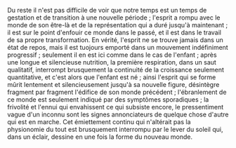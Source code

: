 Du reste il n'est pas difficile de voir que notre temps est un temps de gestation et de transition à une nouvelle période ; l'esprit a rompu avec le monde de son être-là et de la représentation qui a duré jusqu'à maintenant ; il est sur le point d'enfouir ce monde dans le passé, et il est dans le travail de sa propre transformation. En vérité, l'esprit ne se trouve jamais dans un état de repos, mais il est tuojours emporté dans un mouvement indéfiniment progressif ; seulement il en est ici comme dans le cas de l'enfant ; après une longue et silencieuse nutrition, la première respiration, dans un saut qualitatif, interrompt brusquement la continuité de la croissance seulement quantitative, et c'est alors que l'enfant est né ; ainsi l'esprit qui se forme mûrit lentement et silencieusement jusqu'à sa nouvelle figure, désintègre fragment par fragment l'édifice de son monde précédent ; l'ébranlement de ce monde est seulement indiqué par des symptômes sporadiques ; la frivolité et l'ennui qui envahissent ce qui subsiste encore, le pressentiment vague d'un inconnu sont les signes annonciateurs de quelque chose d'autre qui est en marche. Cet émiettement continu qui n'altérait pas la physionomie du tout est brusquement interrompu par le lever du soleil qui, dans un éclair, dessine en une fois la forme du nouveau monde.
